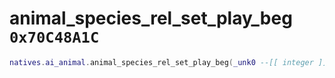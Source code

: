 # animal_species_rel_set_play_beg `0x70C48A1C`

```lua
natives.ai_animal.animal_species_rel_set_play_beg(_unk0 --[[ integer ]], _unk1 --[[ integer ]], _unk2 --[[ integer ]])
```